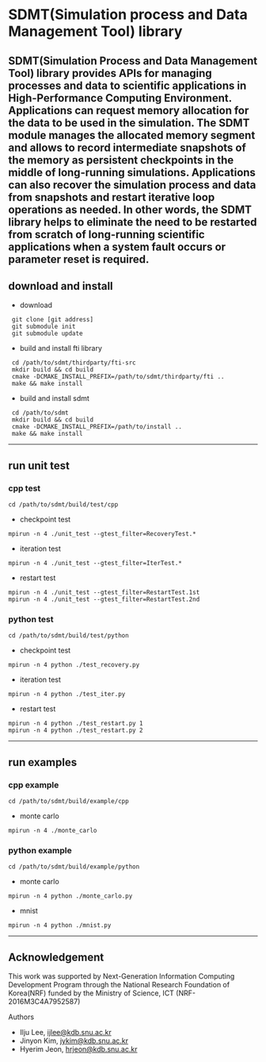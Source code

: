 # SDMT(Simulation process and Data Management Tool) library
SDMT(Simulation Process and Data Management Tool) library provides APIs
for managing processes and data to scientific applications in
High-Performance Computing Environment. Applications can request memory
allocation for the data to be used in the simulation. The SDMT module
manages the allocated memory segment and allows to record intermediate
snapshots of the memory as persistent checkpoints in the middle of
long-running simulations. Applications can also recover the simulation
process and data from snapshots and restart iterative loop operations
as needed. In other words, the SDMT library helps to eliminate the need
to be restarted from scratch of long-running scientific applications
when a system fault occurs or parameter reset is required.
---

## download and install
* download
```
 git clone [git address]
 git submodule init
 git submodule update
```

* build and install fti library
```
 cd /path/to/sdmt/thirdparty/fti-src
 mkdir build && cd build
 cmake -DCMAKE_INSTALL_PREFIX=/path/to/sdmt/thirdparty/fti ..
 make && make install
```

* build and install sdmt

```
 cd /path/to/sdmt
 mkdir build && cd build
 cmake -DCMAKE_INSTALL_PREFIX=/path/to/install ..
 make && make install
```
---

## run unit test
### cpp test
```
cd /path/to/sdmt/build/test/cpp
```
  - checkpoint test
  ```
  mpirun -n 4 ./unit_test --gtest_filter=RecoveryTest.*
  ```

  - iteration test
  ```
  mpirun -n 4 ./unit_test --gtest_filter=IterTest.*
  ```

  - restart test
  ```
  mpirun -n 4 ./unit_test --gtest_filter=RestartTest.1st
  mpirun -n 4 ./unit_test --gtest_filter=RestartTest.2nd
  ```

### python test
```
cd /path/to/sdmt/build/test/python
```
  - checkpoint test
  ```
  mpirun -n 4 python ./test_recovery.py
  ```
  - iteration test
  ```
  mpirun -n 4 python ./test_iter.py
  ```
  - restart test
  ```
  mpirun -n 4 python ./test_restart.py 1
  mpirun -n 4 python ./test_restart.py 2
  ```
---

## run examples
###  cpp example
```
cd /path/to/sdmt/build/example/cpp
```
  - monte carlo
  ```
  mpirun -n 4 ./monte_carlo
  ```
### python example
```
cd /path/to/sdmt/build/example/python
```
  - monte carlo
  ```
  mpirun -n 4 python ./monte_carlo.py
  ```
  - mnist
  ```
  mpirun -n 4 python ./mnist.py
  ```

---
## Acknowledgement
This work was supported by Next-Generation Information Computing Development Program through
the National Research Foundation of Korea(NRF) funded by the Ministry of Science, ICT (NRF-2016M3C4A7952587)

Authors
- Ilju Lee, ijlee@kdb.snu.ac.kr
- Jinyon Kim, jykim@kdb.snu.ac.kr
- Hyerim Jeon, hrjeon@kdb.snu.ac.kr
